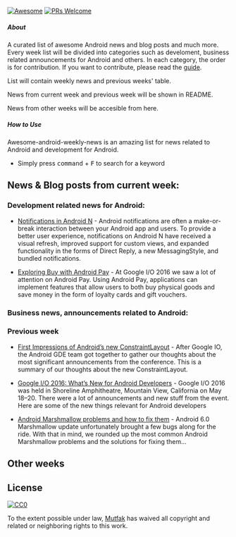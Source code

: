 [![Awesome](https://cdn.rawgit.com/sindresorhus/awesome/d7305f38d29fed78fa85652e3a63e154dd8e8829/media/badge.svg)](https://github.com/sindresorhus/awesome)
[![PRs Welcome](https://img.shields.io/badge/PRs-welcome-brightgreen.svg)](http://makeapullrequest.com)

##### About

A curated list of awesome Android news and blog posts and much more.
Every week list will be divided into categories such as develoment, business related announcements for Android and others. In each category, the order is for contribution. If you want to contribute, please read the [guide](https://github.com/mutfak/awesome-android-weekly-news/blob/master/CONTRIBUTION.md).

List will contain weekly news and previous weeks' table.

News from current week and previous week will be shown in README.

News from other weeks will be accesible from here.

##### How to Use
Awesome-android-weekly-news is an amazing list for news related to Android and development for Android.
- Simply press <kbd>command</kbd> + <kbd>F</kbd> to search for a keyword

## News & Blog posts from current week:

### Development related news for Android:
- [Notifications in Android N](http://android-developers.blogspot.com.tr/2016/06/notifications-in-android-n.html) - Android notifications are often a make-or-break interaction between your Android app and users. To provide a better user experience, notifications on Android N have received a visual refresh, improved support for custom views, and expanded functionality in the forms of Direct Reply, a new MessagingStyle, and bundled notifications.

- [Exploring Buy with Android Pay](https://labs.ribot.co.uk/exploring-buy-with-android-pay-4c8822c86133#.svnmteg78) - At Google I/O 2016 we saw a lot of attention on Android Pay. Using Android Pay, applications can implement features that allow users to both buy physical goods and save money in the form of loyalty cards and gift vouchers.

### Business news, announcements related to Android:


### Previous week

- [First Impressions of Android’s new ConstraintLayout](https://medium.com/google-developer-experts/first-impressions-of-androids-new-constraintlayout-c6d081b2bc2a#.f4z7f7rlg) - After Google IO, the Android GDE team got together to gather our thoughts about the most significant announcements from the conference. This is a summary of our thoughts about the new ConstraintLayout.

- [Google I/O 2016: What’s New for Android Developers](https://medium.com/android-news/google-i-o-2016-whats-new-for-android-developers-2a172766cecb#.x2ubsdihn) - Google I/O 2016 was held in Shoreline Amphitheatre, Mountain View, California on May 18–20. There were a lot of announcements and new stuff from the event. Here are some of the new things relevant for Android developers 

- [Android Marshmallow problems and how to fix them](https://www.androidpit.com/android-marshmallow-problems-and-how-to-fix-them) - Android 6.0 Marshmallow update unfortunately brought a few bugs along for the ride. With that in mind, we rounded up the most common Android Marshmallow problems and the solutions for fixing them...

## Other weeks


## License

[![CC0](http://mirrors.creativecommons.org/presskit/buttons/88x31/svg/cc-zero.svg)](https://creativecommons.org/publicdomain/zero/1.0/)

To the extent possible under law, [Mutfak](https://github.com/mutfak) has waived all copyright and related or neighboring rights to this work.

